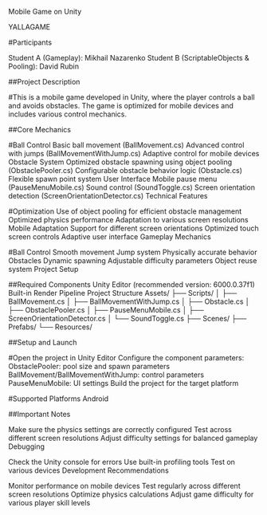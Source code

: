 Mobile Game on Unity

YALLAGAME

#Participants

Student A (Gameplay): Mikhail Nazarenko
Student B (ScriptableObjects & Pooling): David Rubin

##Project Description

#This is a mobile game developed in Unity, where the player controls a ball and avoids obstacles. The game is optimized for mobile devices and includes various control mechanics.

##Core Mechanics

#Ball Control
Basic ball movement (BallMovement.cs)
Advanced control with jumps (BallMovementWithJump.cs)
Adaptive control for mobile devices
Obstacle System
Optimized obstacle spawning using object pooling (ObstaclePooler.cs)
Configurable obstacle behavior logic (Obstacle.cs)
Flexible spawn point system
User Interface
Mobile pause menu (PauseMenuMobile.cs)
Sound control (SoundToggle.cs)
Screen orientation detection (ScreenOrientationDetector.cs)
Technical Features

#Optimization
Use of object pooling for efficient obstacle management
Optimized physics performance
Adaptation to various screen resolutions
Mobile Adaptation
Support for different screen orientations
Optimized touch screen controls
Adaptive user interface
Gameplay Mechanics

#Ball Control
Smooth movement
Jump system
Physically accurate behavior
Obstacles
Dynamic spawning
Adjustable difficulty parameters
Object reuse system
Project Setup

##Required Components
Unity Editor (recommended version: 6000.0.37f1)
Built-in Render Pipeline
Project Structure
Assets/
├── Scripts/
│ ├── BallMovement.cs
│ ├── BallMovementWithJump.cs
│ ├── Obstacle.cs
│ ├── ObstaclePooler.cs
│ ├── PauseMenuMobile.cs
│ ├── ScreenOrientationDetector.cs
│ └── SoundToggle.cs
├── Scenes/
├── Prefabs/
└── Resources/

##Setup and Launch

#Open the project in Unity Editor
Configure the component parameters:
ObstaclePooler: pool size and spawn parameters
BallMovement/BallMovementWithJump: control parameters
PauseMenuMobile: UI settings
Build the project for the target platform

#Supported Platforms
Android

##Important Notes

Make sure the physics settings are correctly configured
Test across different screen resolutions
Adjust difficulty settings for balanced gameplay
Debugging

Check the Unity console for errors
Use built-in profiling tools
Test on various devices
Development Recommendations

Monitor performance on mobile devices
Test regularly across different screen resolutions
Optimize physics calculations
Adjust game difficulty for various player skill levels
